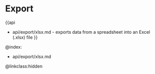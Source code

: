 Export
==========

{{api
- api/export/xlsx.md - exports data from a spreadsheet into an Excel (.xlsx) file
}}

@index:
- api/export/xlsx.md


@linkclass:hidden